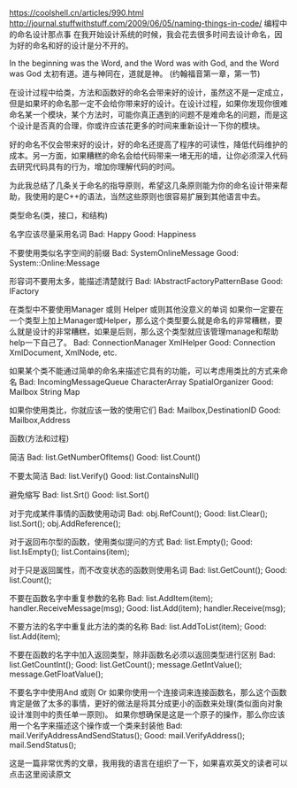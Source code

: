 https://coolshell.cn/articles/990.html
http://journal.stuffwithstuff.com/2009/06/05/naming-things-in-code/
编程中的命名设计那点事
在我开始设计系统的时候，我会花去很多时间去设计命名，因为好的命名和好的设计是分不开的。

In the beginning was the Word, and the Word was with God, and the Word was God
太初有道。道与神同在，道就是神。 (约翰福音第一章，第一节)

在设计过程中给类，方法和函数好的命名会带来好的设计，虽然这不是一定成立，但是如果坏的命名那一定不会给你带来好的设计。在设计过程，如果你发现你很难命名某一个模块，某个方法时，可能你真正遇到的问题不是难命名的问题，而是这个设计是否真的合理，你或许应该花更多的时间来重新设计一下你的模块。

好的命名不仅会带来好的设计，好的命名还提高了程序的可读性，降低代码维护的成本。另一方面，如果糟糕的命名会给代码带来一堵无形的墙，让你必须深入代码去研究代码具有的行为，增加你理解代码的时间。

为此我总结了几条关于命名的指导原则，希望这几条原则能为你的命名设计带来帮助，我使用的是C++的语法，当然这些原则也很容易扩展到其他语言中去。

类型命名(类，接口，和结构)


名字应该尽量采用名词
Bad:           Happy
Good:          Happiness


不要使用类似名字空间的前缀
Bad:           SystemOnlineMessage
Good:          System::Online:Message

形容词不要用太多，能描述清楚就行
Bad:           IAbstractFactoryPatternBase
Good:          IFactory

在类型中不要使用Manager 或则 Helper 或则其他没意义的单词
如果你一定要在一个类型上加上Manager或Helper，那么这个类型要么就是命名的非常糟糕，要么就是设计的非常糟糕，如果是后则，那么这个类型就应该管理manage和帮助help一下自己了。
Bad:           ConnectionManager
               XmlHelper
Good:          Connection
               XmlDocument, XmlNode, etc.

如果某个类不能通过简单的命名来描述它具有的功能，可以考虑用类比的方式来命名
Bad:           IncomingMessageQueue
               CharacterArray
               SpatialOrganizer
Good:          Mailbox
               String
               Map

如果你使用类比，你就应该一致的使用它们
Bad:           Mailbox,DestinationID
Good:          Mailbox,Address

函数(方法和过程)


简洁
Bad:           list.GetNumberOfItems()
Good:          list.Count()

不要太简洁
Bad:           list.Verify()
Good:          list.ContainsNull()

避免缩写
Bad:           list.Srt()
Good:          list.Sort()

对于完成某件事情的函数使用动词
Bad:           obj.RefCount();
Good:          list.Clear();
               list.Sort();
               obj.AddReference();

对于返回布尔型的函数，使用类似提问的方式
Bad:           list.Empty();
Good:          list.IsEmpty();
               list.Contains(item);

对于只是返回属性，而不改变状态的函数则使用名词
Bad:           list.GetCount();
Good:          list.Count();

不要在函数名字中重复参数的名称
Bad:           list.AddItem(item);
               handler.ReceiveMessage(msg);
Good:          list.Add(item);
               handler.Receive(msg);

不要方法的名字中重复此方法的类的名称
Bad:           list.AddToList(item);
Good:          list.Add(item);

不要在函数的名字中加入返回类型，除非函数名必须以返回类型进行区别
Bad:           list.GetCountInt();
Good:          list.GetCount();
               message.GetIntValue();
               message.GetFloatValue();

不要名字中使用And 或则 Or
如果你使用一个连接词来连接函数名，那么这个函数肯定是做了太多的事情，更好的做法是将其分成更小的函数来处理(类似面向对象设计准则中的责任单一原则)。
如果你想确保是这是一个原子的操作，那么你应该用一个名字来描述这个操作或一个类来封装他
Bad:           mail.VerifyAddressAndSendStatus();
Good:          mail.VerifyAddress();
               mail.SendStatus();

这是一篇非常优秀的文章，我用我的语言在组织了一下，如果喜欢英文的读者可以点击这里阅读原文